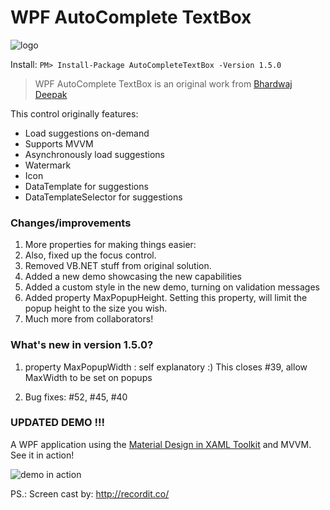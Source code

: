 # WPF AutoComplete TextBox

![logo](https://github.com/quicoli/WPF-AutoComplete-TextBox/blob/develop/AutoCompleteTextBox/Logo/AutoCompleteTextBox.png?raw=true=32px)


Install:
```PM> Install-Package AutoCompleteTextBox -Version 1.5.0```


>WPF AutoComplete TextBox is an original work from [Bhardwaj Deepak](http://www.codeproject.com/Tips/801004/WPF-AutoComplete-TextBox)

This control originally features:

* Load suggestions on-demand
* Supports MVVM
* Asynchronously load suggestions
* Watermark
* Icon
* DataTemplate for suggestions
* DataTemplateSelector for suggestions

### Changes/improvements

1. More properties for making things easier:
2. Also, fixed up the focus control.
3. Removed VB.NET stuff from original solution.
4. Added a new demo showcasing the new capabilities
5. Added a custom style in the new demo, turning on validation messages  
6. Added property MaxPopupHeight. Setting this property, will limit the popup height to the size you wish.
7. Much more from collaborators!


### What's new in version 1.5.0?

1. property MaxPopupWidth : self explanatory :)
This closes #39, allow MaxWidth to be set on popups

2. Bug fixes: #52, #45, #40



### UPDATED DEMO !!!

A WPF application using the [Material Design in XAML Toolkit](http://materialdesigninxaml.net/) and MVVM.  See it in action!

![demo in action](http://g.recordit.co/UCYMBiCTeo.gif "Demo in Action")


PS.: Screen cast by: http://recordit.co/ 

